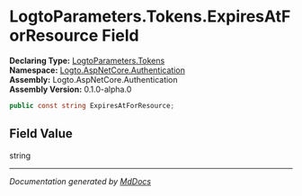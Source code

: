 ﻿<!--  
  <auto-generated>   
    The contents of this file were generated by a tool.  
    Changes to this file may be list if the file is regenerated  
  </auto-generated>   
-->

# LogtoParameters.Tokens.ExpiresAtForResource Field

**Declaring Type:** [LogtoParameters.Tokens](../index.md)  
**Namespace:** [Logto.AspNetCore.Authentication](../../../index.md)  
**Assembly:** Logto.AspNetCore.Authentication  
**Assembly Version:** 0.1.0\-alpha.0

```csharp
public const string ExpiresAtForResource;
```

## Field Value

string

___

*Documentation generated by [MdDocs](https://github.com/ap0llo/mddocs)*
